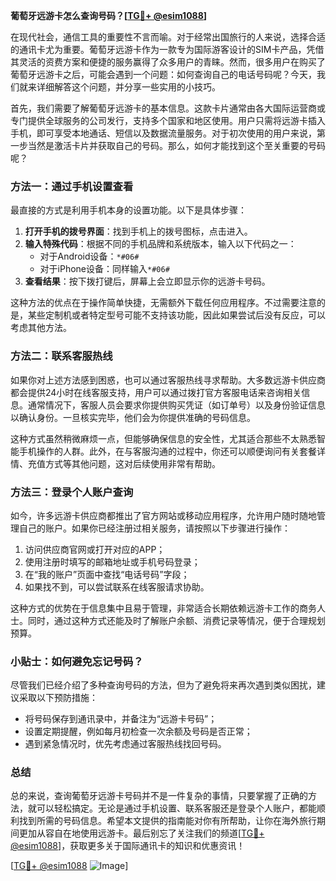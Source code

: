 **葡萄牙远游卡怎么查询号码？[[TG💪+ @esim1088](https://t.me/s/esim1088)]**

在现代社会，通信工具的重要性不言而喻。对于经常出国旅行的人来说，选择合适的通讯卡尤为重要。葡萄牙远游卡作为一款专为国际游客设计的SIM卡产品，凭借其灵活的资费方案和便捷的服务赢得了众多用户的青睐。然而，很多用户在购买了葡萄牙远游卡之后，可能会遇到一个问题：如何查询自己的电话号码呢？今天，我们就来详细解答这个问题，并分享一些实用的小技巧。

首先，我们需要了解葡萄牙远游卡的基本信息。这款卡片通常由各大国际运营商或专门提供全球服务的公司发行，支持多个国家和地区使用。用户只需将远游卡插入手机，即可享受本地通话、短信以及数据流量服务。对于初次使用的用户来说，第一步当然是激活卡片并获取自己的号码。那么，如何才能找到这个至关重要的号码呢？

### 方法一：通过手机设置查看

最直接的方式是利用手机本身的设置功能。以下是具体步骤：

1. **打开手机的拨号界面**：找到手机上的拨号图标，点击进入。
2. **输入特殊代码**：根据不同的手机品牌和系统版本，输入以下代码之一：
   - 对于Android设备：`*#06#`
   - 对于iPhone设备：同样输入`*#06#`
3. **查看结果**：按下拨打键后，屏幕上会立即显示你的远游卡号码。

这种方法的优点在于操作简单快捷，无需额外下载任何应用程序。不过需要注意的是，某些定制机或者特定型号可能不支持该功能，因此如果尝试后没有反应，可以考虑其他方法。

### 方法二：联系客服热线

如果你对上述方法感到困惑，也可以通过客服热线寻求帮助。大多数远游卡供应商都会提供24小时在线客服支持，用户可以通过拨打官方客服电话来咨询相关信息。通常情况下，客服人员会要求你提供购买凭证（如订单号）以及身份验证信息以确认身份。一旦核实完毕，他们会为你提供准确的号码信息。

这种方式虽然稍微麻烦一点，但能够确保信息的安全性，尤其适合那些不太熟悉智能手机操作的人群。此外，在与客服沟通的过程中，你还可以顺便询问有关套餐详情、充值方式等其他问题，这对后续使用非常有帮助。

### 方法三：登录个人账户查询

如今，许多远游卡供应商都推出了官方网站或移动应用程序，允许用户随时随地管理自己的账户。如果你已经注册过相关服务，请按照以下步骤进行操作：

1. 访问供应商官网或打开对应的APP；
2. 使用注册时填写的邮箱地址或手机号码登录；
3. 在“我的账户”页面中查找“电话号码”字段；
4. 如果找不到，可以尝试联系在线客服请求协助。

这种方式的优势在于信息集中且易于管理，非常适合长期依赖远游卡工作的商务人士。同时，通过这种方式还能及时了解账户余额、消费记录等情况，便于合理规划预算。

### 小贴士：如何避免忘记号码？

尽管我们已经介绍了多种查询号码的方法，但为了避免将来再次遇到类似困扰，建议采取以下预防措施：

- 将号码保存到通讯录中，并备注为“远游卡号码”；
- 设置定期提醒，例如每月初检查一次余额及号码是否正常；
- 遇到紧急情况时，优先考虑通过客服热线找回号码。

### 总结

总的来说，查询葡萄牙远游卡号码并不是一件复杂的事情，只要掌握了正确的方法，就可以轻松搞定。无论是通过手机设置、联系客服还是登录个人账户，都能顺利找到所需的号码信息。希望本文提供的指南能对你有所帮助，让你在海外旅行期间更加从容自在地使用远游卡。最后别忘了关注我们的频道[[TG💪+ @esim1088](https://t.me/s/esim1088)]，获取更多关于国际通讯卡的知识和优惠资讯！

[[TG💪+ @esim1088](https://t.me/s/esim1088) ![Image](https://i.postimg.cc/4NQfJmqS/Snipaste-2025-05-13-00-14-12.png)]